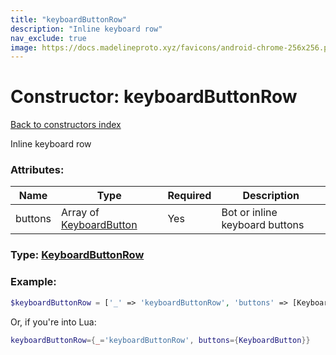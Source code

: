 ```yaml
---
title: "keyboardButtonRow"
description: "Inline keyboard row"
nav_exclude: true
image: https://docs.madelineproto.xyz/favicons/android-chrome-256x256.png
---
```

# Constructor: keyboardButtonRow  
[Back to constructors index](index.md)



Inline keyboard row

### Attributes:

| Name     |    Type       | Required | Description |
|----------|---------------|----------|-------------|
|buttons|Array of [KeyboardButton](../types/KeyboardButton.md) | Yes|Bot or inline keyboard buttons|



### Type: [KeyboardButtonRow](../types/KeyboardButtonRow.md)


### Example:

```php
$keyboardButtonRow = ['_' => 'keyboardButtonRow', 'buttons' => [KeyboardButton, KeyboardButton]];
```  


Or, if you're into Lua:

```lua
keyboardButtonRow={_='keyboardButtonRow', buttons={KeyboardButton}}

```


